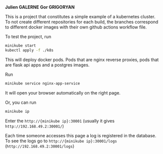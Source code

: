 **Julien GALERNE**
**Gor GRIGORYAN**

This is a project that constitutes a simple example of a kubernetes cluster. To not create different repositories for each build, the branches correspond to different docker images with their own github actions workflow file.

To test the project, run

```bash
minikube start
kubectl apply -f ./k8s
```

This will deploy docker pods. Pods that are nginx reverse proxies, pods that are flask api apps and a postgres images.

Run
```bash
minikube service nginx-app-service
```

It will open your browser automatically on the right page.

Or, you can run

```bash
minikube ip
```

Enter the `http://{minikube ip}:30001` (usually it gives `http://192.168.49.2:30001/`)

Each time someone accesses this page a log is registered in the database. To see the logs go to `http://{minikube ip}:30001/logs` (`http://192.168.49.2:30001/logs`)